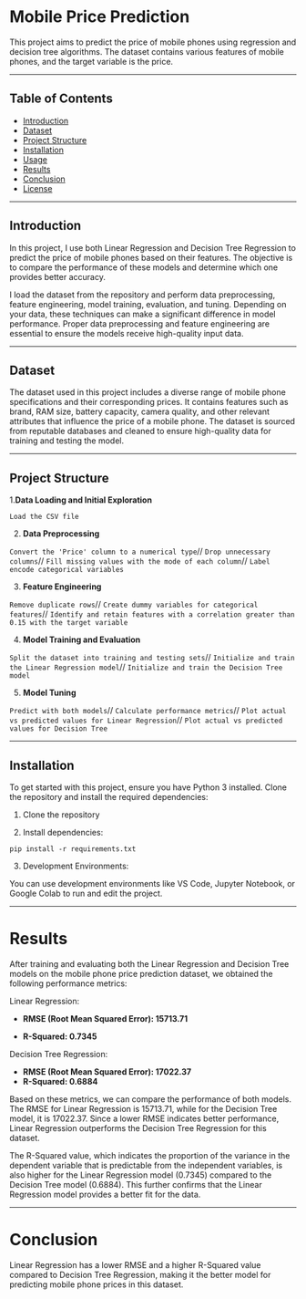 # Mobile Price Prediction
This project aims to predict the price of mobile phones using regression and decision tree algorithms. The dataset contains various features of mobile phones, and the target variable is the price.
*****
## Table of Contents
- [Introduction](#introduction)
- [Dataset](#dataset)
- [Project Structure](#project-structure)
- [Installation](#installation)
- [Usage](#usage)
- [Results](#results)
- [Conclusion](#conclusion)
- [License](#license)
*****

## Introduction
In this project, I use both Linear Regression and Decision Tree Regression to predict the price of mobile phones based on their features. The objective is to compare the performance of these models and determine which one provides better accuracy.

I load the dataset from the repository and perform data preprocessing, feature engineering, model training, evaluation, and tuning. Depending on your data, these techniques can make a significant difference in model performance. Proper data preprocessing and feature engineering are essential to ensure the models receive high-quality input data.
****
## Dataset
The dataset used in this project includes a diverse range of mobile phone specifications and their corresponding prices. It contains features such as brand, RAM size, battery capacity, camera quality, and other relevant attributes that influence the price of a mobile phone. The dataset is sourced from reputable databases and cleaned to ensure high-quality data for training and testing the model.
****
## Project Structure

1.**Data Loading and Initial Exploration**

`Load the CSV file`

2. **Data Preprocessing**

`Convert the 'Price' column to a numerical type`//
`Drop unnecessary columns`//
`Fill missing values with the mode of each column`//
`Label encode categorical variables`

3. **Feature Engineering**

`Remove duplicate rows`//
`Create dummy variables for categorical features`//
`Identify and retain features with a correlation greater than 0.15 with the target variable`

4. **Model Training and Evaluation**

`Split the dataset into training and testing sets`//
`Initialize and train the Linear Regression model`//
`Initialize and train the Decision Tree model`

5. **Model Tuning**

`Predict with both models`//
`Calculate performance metrics`//
`Plot actual vs predicted values for Linear Regression`//
`Plot actual vs predicted values for Decision Tree`
*****
## Installation
To get started with this project, ensure you have Python 3 installed. Clone the repository and install the required dependencies:

1. Clone the repository
  
2. Install dependencies:

`pip install -r requirements.txt`

3. Development Environments:

You can use development environments like VS Code, Jupyter Notebook, or Google Colab to run and edit the project.

*****

# Results
After training and evaluating both the Linear Regression and Decision Tree models on the mobile phone price prediction dataset, we obtained the following performance metrics:

Linear Regression:

- **RMSE (Root Mean Squared Error): 15713.71**

- **R-Squared: 0.7345**

Decision Tree Regression:

- **RMSE (Root Mean Squared Error): 17022.37**
- **R-Squared: 0.6884**

Based on these metrics, we can compare the performance of both models. The RMSE for Linear Regression is 15713.71, while for the Decision Tree model, it is 17022.37. Since a lower RMSE indicates better performance, Linear Regression outperforms the Decision Tree Regression for this dataset.

The R-Squared value, which indicates the proportion of the variance in the dependent variable that is predictable from the independent variables, is also higher for the Linear Regression model (0.7345) compared to the Decision Tree model (0.6884). This further confirms that the Linear Regression model provides a better fit for the data.

*****
# Conclusion
Linear Regression has a lower RMSE and a higher R-Squared value compared to Decision Tree Regression, making it the better model for predicting mobile phone prices in this dataset.

